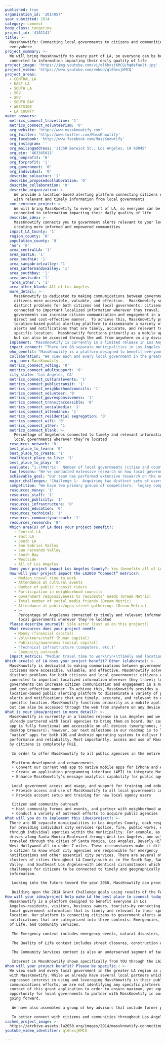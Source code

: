 ```yaml
---
published: true
organization_id: '2014057'
year_submitted: 2014
category: connect
body_class: tangerine
project_id: '4102141'
title: >-
  MassKnowtify: Connecting local governments to citizens and communities
  everywhere
project_summary: >-
  We will bring MassKnowtify to every part of LA, so everyone can be better
  connected to information impacting their daily quality of life
project_image: 'https://img.youtube.com/vi/ql6hxsjKMCQ/hqdefault.jpg'
project_video: 'https://www.youtube.com/embed/ql6hxsjKMCQ'
project_areas:
  - CENTRAL LA
  - EAST LA
  - SOUTH LA
  - SGV
  - SFV
  - SOUTH BAY
  - WESTSIDE
  - LA COUNTY
maker_answers:
  metrics_connect_traveltime: '1'
  metrics_connect_volunteerism: '0'
  org_website: 'http://www.massknowtify.com'
  org_twitter: 'http://www.twitter.com/MassKnowtify'
  org_facebook: 'http://www.facebook.com/MassKnowtify'
  org_instagram: ''
  org_mailingaddress: '11350 Berwick St., Los Angeles, CA 90049'
  org_ein: '463345611'
  org_nonprofit: '0'
  org_forprofit: '1'
  org_government: '0'
  org_individual: '0'
  describe_soloactor: '1'
  describe_proposedcollaboration: '0'
  describe_collaboration: '0'
  describe_organization: >-
    We provide a location-based alerting platform connecting citizens everywhere
    with relevant and timely information from local governments
  one_sentence_project: >-
    We will bring MassKnowtify to every part of LA, so everyone can be better
    connected to information impacting their daily quality of life
  describe_idea: >-
    MassKnowtify connects you to government alerts relevant to your location,
    creating more informed and empowered communities
  impact_LA_County: '1'
  region_county: '0'
  population_county: '0'
  'no': '0'
  area_centralLA: '1'
  area_eastLA: '1'
  area_southLA: '1'
  area_sangabrielvalley: '1'
  area_sanfernandovalley: '1'
  area_southbay: '1'
  area_westside: '1'
  'area_other:': '1'
  area_other_blank: All of Los Angeles
  more_detail: >-
    MassKnowtify is dedicated to making communications between government and
    citizens more accessible, valuable, and effective.  MassKnowtify solves
    distinct problems for both citizens and local governments: citizens can be
    connected to important localized information wherever they travel; local
    governments can increase citizen communication and engagement in a more
    direct and cost-effective manner.  To achieve this, MassKnowtify provides a
    location-based public alerting platform to disseminate a variety of public
    alerts and notifications that are timely, accurate, and relevant to one’s
    specific location.  MassKnowtify functions primarily as a mobile application
    but can also be accessed through the web from anywhere on any device.
  implement: "MassKnowtify is currently in a limited release in Los Angeles and we have already partnered with local agencies to bring them on board.  Our current web app is fully functional and accessible on all devices (smartphones, tablets, desktop browsers); however, our next milestone in our roadmap is to launch “native” apps for both iOS and Android operating systems to deliver better performance and reliability.  Most importantly, access and use of MassKnowtify by citizens is completely FREE.  \r\n\r\nIn order to offer MassKnowtify to all public agencies in the entire region, we will implement the following initiatives:\r\n\r\nPlatform development and enhancements\t\t\t\r\n•\tConvert our current web app to native mobile apps for iPhone and Android\r\n•\tCreate an application programming interface (API) to integrate MassKnowtify alerts on city websites and other digital distribution channels\r\n•\tEnhance MassKnowtify’s message analytics capability for public agencies to better assess the effectiveness of their messaging\r\n\r\nLocal government access and usage, and support for training and onboarding\r\n•\tProvide access and use of MassKnowtify to all local governments in the greater LA region\r\n•\tProvide account setup and training for new local agency users\r\n\r\nCitizen and community outreach\t\t\t\t\r\n•\tHost community forums and events, and partner with neighborhood and community based organizations, to drive citizen awareness and usage of MassKnowtify\r\n•\tConduct a variety of outreach efforts to acquire public agencies \r\n"
  impact_connect: "There are 88 separate municipalities in Los Angeles County, each responsible for providing individual city services (police, fire, public works, etc.) through individual agencies within the municipality.  For example, as one drives along Santa Monica Boulevard through West Los Angeles, one will have traveled through the cities of Santa Monica, Los Angeles, Beverly Hills, and West Hollywood all in under 7 miles.   These circumstances make it difficult for a citizen to know which city agencies are responsible for emergency notifications and other essential city services.  There are several other large clusters of cities throughout LA County—such as in the South Bay, San Gabriel Valley, and Southeast Los Angeles—with identical circumstances which present challenges for citizens to be connected to timely and geographically relevant information.\r\n\r\nLooking into the future toward the year 2050, MassKnowtify can provide the basis for greater connectedness and trust in our local governments.  In the wake of the recession, local governments everywhere are experiencing greater pressures to provide services in a more sustainable and cost-effective manner.  In addition, civic engagement is important to the success and vibrancy of our communities which are in tremendous need of innovative solutions to drive greater civic engagement.  By providing a platform to connect local governments to citizens, wherever they may be located, civic engagement can be dramatically increased in many new ways over the long run.  Future extensions of MassKnowtify may include crowd-sourced information and alerts, and greater contextualized notification for various types of local information.\r\n\r\nBuilding upon the 2014 Grant Challenge goals using results of the February 2013 Grants Challenge and My LA2050 Report, MassKnowtify addresses Public Safety as a priority focus area, which  was the area with the least number of submissions in the February 2013 Grants Challenge.  MassKnowtify also addresses cross-indicator trends from the LA2050 Report by addressing Technology to leverage new technology to build LA’s future and a new way of connecting to local government, and addressing Design & Innovation by applying technology and design to deliver a product and service benefitting all in Los Angeles.  Finally, MassKnowtify increases and enhances Social Connectedness by making citizens more connected to their local governments–where they live, work, and spend their free time–in a dramatically new way.\r\n"
  who_benefit: "MassKnowtify is a platform designed to benefit everyone in Los Angeles—residents, visitors, business owners, tourists—by connecting them to local government information that is timely and relevant to their specific location.  Our platform is connecting citizens to government alerts and notifications that are categorized into three contexts: Emergencies, Quality of Life, and Community Services.\r\n\r\nThe Emergency context includes emergency events, natural disasters, and police and fire activity.  The agency users include police, fire, and emergency management agencies.  A key differentiator for MassKnowtify is that other systems are tailored only to the “local” population—the population of residents who have opted in to the system using a fixed address.  MassKnowtify, however, provides notification ability to both the local and “visitor” populations.  The visitor population consists of citizens who have not pre-registered for their local system, which may be for a variety of reasons including: lack of awareness of system, registration is viewed as too cumbersome, they live and work in different cities, or they are visitors from out of town.\r\n\r\nThe Quality of Life context includes street closures, construction activity, power outages, traffic incidents, and public transit delays.  Certain available tools attempt to address this segment but since they are primarily focused on serving the Emergencies segment, they do not emphasize “non-emergency” communications because of the risk of oversaturating messaging and alienating citizens who have subscribed for the system.  MassKnowtify allows each citizen user to custom select the types and frequency of messages to receive, and whether to receive them as a push notification, or by simply accessing the MassKnowtify system on demand.\r\n\r\nThe Community Services context is also an underserved segment of targeting citizens with timely and relevant information.   In talking directly with local agencies, this context is very important to reach constituents that seek out or need their services.  Examples include public events, recreation programs, tourism information, and public outreach campaigns.\r\n\r\nInterest in MassKnowtify shown specifically from YOU through the LA2050 Grants Challenge will help fuel adoption by local governments throughout Los Angeles.  Help us dramatically improve how governments connect to citizens with information that’s timely and relevant to them!"
  collaboration: "We view each and every local government in the greater LA region as a partner with MassKnowtify.  While we already have several local partners which have expressed interest in using and leveraging MassKnowtify in their public communications efforts, we are not identifying any specific partners in the context of this grant application to order to ensure maximum, yet equitable, opportunity for local governments to partner with MassKnowtify in our efforts going forward.\r\n\r\nWe have also assembled a group of key advisors that include former public safety officials and public communications experts, and we will continue to rely on our network of partner agencies and advisors to enable MassKnowtify to serve the needs of all Los Angeles residents.  \r\n\r\nTo better connect with citizens and communities throughout Los Angeles, we will rely on networking with a broad spectrum of groups, including community based organizations, neighborhood councils and associations, local elected officials, and other civic technology providers.\r\n"
  org_name: MassKnowtify
  metrics_connect_voting: '0'
  metrics_connect_adultsupport: '0'
  city_state: 'Los Angeles, CA'
  metrics_connect_culturalevents: '1'
  metrics_connect_publictransit: '1'
  metrics_connect_neighborhoodcouncils: '1'
  metrics_connect_volunteer: '0'
  metrics_connect_govresponsiveness: '1'
  metrics_connect_transitaccessible: '0'
  metrics_connect_socialmedia: '1'
  metrics_connect_attendance: '1'
  metrics_connect_residential segregation: '0'
  metrics_connect_wifi: '0'
  metrics_connect_other: '1'
  metrics_connect_blank: >-
    Percentage of Angelenos connected to timely and relevant information from
    local governments wherever they’re located
  resources_network: '0'
  best_place_to_learn: '0'
  best_place_to_create: '1'
  healthiest_place_to_live: '1'
  best_place_to_play: '0'
  evaluate: "1.\tMetric:  Number of local governments (cities and counties) registered\r\n\t•\tThe number of local governments registered throughout the LA region, including the 88 cities in Los Angeles County.\r\n\r\n2.\tMetric:  Number of agencies registered per local government\r\n\t•\tEnsuring that each local government has the most number of agencies registered based on the services provided within each jurisdiction.\r\n\r\n3.\tMetric:  Number of citizens registered\r\n\t•\tAs more citizens are registered with MassKnowtify, the value to local governments continues increases dramatically.\r\n\r\n4.\tMetric:  Number of alerts sent per message category (police, fire, public transit, public works, airports, recreation, etc.)\r\n\t•\tEvaluating how each agency uses MassKnowtify—both the types and frequency of messages—will enable us to better tailor our platform to the needs of local governments and citizens.\r\n\r\n5.\tMetric: Percentage of alerts rated “helpful” by citizens across the platform\r\n\t•\tMassKnowtify enables local agencies to receive ratings and feedback on their messages from citizens in real time.  Using our message rating system, citizens can select either helpful/unhelpful for each notification received, which provides greater insights to local governments on how to improve their messaging efforts.\r\n"
  two_lessons: "We’ve conducted extensive research on how local governments connect with their citizens, and the gaps that limit effective citizen communication and engagement.  We’ve discovered two key lessons from our work:  1) local governments have a difficult time connecting directly with significant portions of their constituencies, and 2) citizens are increasingly demanding more accessible and effective ways to receive information from local governments that impacts their daily quality of life.\r\n\r\nFirst, we’ve discovered that local governments have a difficult time connecting directly with significant portions of their constituencies.  The most significant portion is the “daily visitor” population, which we define as people who live and work in different municipal (city) jurisdictions.  According to the US Census Bureau, 60% of the entire population in LA County is a daily visitor to another city.  Despite this significant percentage, there are no tools available to local governments to quickly and effectively target the daily visitor population, or any of their other constituents, while they’re on the go. \r\n\r\nSecond, we’ve conducted extensive market research on the demand for this type of platform from citizens and communities.  Our survey data clearly shows that gaps that exist and what citizens demand.  For example, we asked the following questions to over 100 citizens:\r\n\r\n“How would you rate your city’s ability to communicate directly to you?”\r\nResponses:  Poor – 40%, Fair – 38%, Good – 21%, Excellent – 2%.\r\n\r\n“In the event of In the event of an emergency or disaster, how confident are you in your local city's ability to quickly notify you of important information?”\r\nResponses:  Much Lower Confidence – 10%, Slightly Lower Confidence – 13%, Some Confidence – 47%, Higher Confidence – 23%, Much Higher Confidence – 7%.\r\n\r\nThe responses to these two questions indicate that local governments are not adequately equipped to be communicating directly and when it matters most, during an emergency.\r\n\r\nFurther, these same survey respondents were presented with an overview of MassKnowtify, and were asked to identify on a five-point scale their likelihood of using MassKnowtify as a smartphone app.  According to the scale (1= Very Unlikely, 2=Unlikely, 3=Undecided, 4=Likely, 5=Very Likely), the average response was 4.3 which indicates strong demand for this type of platform. "
  achievable_goal: "Our team has performed extensive research on the needs of local government agencies in their public information and communications efforts.  We have successfully translated this research into the development of the MassKnowtify platform to create what is currently available to local governments and citizens.\r\n\r\nNow, we are no longer in the pilot and development stage, and the service is available to a limited beta group in Los Angeles.  MassKnowtify has received notable recognition in just the past few months with awards and honors from UCLA, Amazon Web Services, and Accela Software.\r\n\r\nThe LA2050 Grant Challenge will add to significant momentum to our effort.  This funding will substantially grow and enhance what we’ve already built, and will provide for continued growth as we expand to all areas of Los Angeles and acquire both local government users and citizen users.  \r\n\r\nPresently, MassKnowtify’s platform development has reached the following milestones:\r\n\r\n•\tJune 2013:  Completed market research with citizen users and public agency users demonstrating the demand for the MassKnowtify platform\r\n•\tSeptember 2013:  Completed our version 1.0 product which includes separate interfaces for public agency users and citizen users\r\n•\tJanuary 2014:  Established a test group of local government partners\r\n•\tMay 2014:  Won 1st Place at UCLA’s Entrepreneur Venture Competition\r\n•\tJune 2014:  Named Finalist at Amazon Web Services’ City on a Cloud Innovation Challenge, a global competition for apps that solve local government challenges\r\n•\tJuly 2014: Won 3rd Place at Accela Software’s App Challenge, a global competition for apps that open up government data for citizens and enable citizens and businesses to connect with local governments\r\n•\tJuly 2014:  Completed our version 2.0 product which incorporates the feedback received from our test group\r\n\r\nOur upcoming milestones are the following:\r\n\r\n•\tFall 2014:  Begin acquiring live content (alerts and notifications) from agency test users\r\n•\tFall 2014:  Launch iPhone App v1 on Apple App Store\r\n•\tFall 2014:  Begin outreach campaigns targeting local governments in limited areas in Los Angeles\r\n•\tWinter 2015:  Begin wider outreach campaign for all of Los Angeles area\r\n•\tWinter 2015:  Launch Android App v1 on Google Play\r\n•\tSpring 2015:  Target date to acquire all 88 cities in LA County as MassKnowtify users\r\n"
  major_challenges: "Challenge 1:  Acquiring two distinct sets of users – citizens and local government agencies.\r\n•\tStrategy:  MassKnowtify is connecting to two distinct groups of users: citizens and local government agencies.  In order to successfully grow these user groups simultaneously, we will focus on building partnerships with smaller areas to create a more complete offering of notifications from all public agencies in a given area.  Examples of these clusters of cities include: the Westside, South Bay, Southeast Los Angeles, and San Gabriel Valley.  We will work with cities on an individual basis to focus on the specific message categories and use cases that can best be addressed with MassKnowtify. \r\n\r\nChallenge 2:  Continuing product enhancements while scaling and reaching new users.\r\n•\tStrategy:  MassKnowtify is built upon the most advanced and most secure server infrastructure available in the market through Amazon Web Services.  The ability to scale our service effectively is critical to our success, so we’ve placed a high priority on system reliability and security.  With the necessary infrastructure in place, our goal is to offer an enhanced user interface and native iOS/Android apps to achieve wider distribution of MassKnowtify.  Funding awarded through this grant opportunity will enable MassKnowtify to scale effectively and serve all of Los Angeles.\r\n"
  competition: "We have two primary groups of competitors:  legacy competitors whose business model relies on selling higher priced services such as telephone and SMS text messaging, and digital competitors which are taking a new, lower cost approach to public communications.  Generally, this field is referred to as emergency/mass notification systems (EMNS); however, MassKnowtify captures the full spectrum of public communications: from emergency events to casual fun.\r\n\r\nLegacy Competitors\r\nThis group includes Everbridge, AtHoc, CodeRed, Cooper Notification, and Blackboard Connect.  These services have pioneered the field of EMNS communications; however, their business model is becoming more and more obsolete in the digital era.  Their primary value proposition is the ability to sell preloaded telephone numbers (based on the publicly available “White Pages”) to municipalities.  This is valuable to municipalities because even if citizens do not “opt in” to their local EMNS system, telephone alerts can still be made in the event of an emergency situation.  However, these systems only have landlines in their preloaded data; no cell phone data is provided.  This is problematic because of the trends for Americans dropping their landlines and relying solely on cell phones for all their telephone needs.\r\n\r\nDigital Competitors\r\nThis group includes Nixle, LiveSafe, Ping4Alerts, NextDoor, and Twitter (to a limited degree).  These services leverage the openness of the web and digital era to create services that are more accessible to citizens and a lower cost (or free) to municipalities.  Nixle, LiveSafe, and Ping4Alerts, all offer a subscription-based model to their government clients.  NextDoor and Twitter are free services designed as true social networks; however, they are not effective at conducting targeted messaging.\r\n\r\nEven with the advent of more digital services, the legacy competitors have not shown an interest in adapting to a new model.  Many of the services remain closed and “undiscoverable” to citizens who are not subscribed to their systems.  In fact, Everbridge, one of the leading players in the EMNS market, indicated to one of its current government customers we interviewed that it will not provide an application programming interface (API) to display data on that customer’s main website, even when asked to do so by the customer.  This short-sided view creates opportunities for digital players to create additional value and meet the needs of local government agencies."
  resources_money: '1'
  resources_staff: '1'
  resources_publicity: '1'
  resources_infrastructure: '0'
  resources_education: '0'
  resources_technical: '1'
  resources_communityoutreach: '1'
  resources_research: '0'
  Which area(s) of LA does your project benefit?:
    - Central LA
    - East LA
    - South LA
    - San Gabriel Valley
    - San Fernando Valley
    - South Bay
    - Westside
    - All of Los Angeles
  Does your project impact Los Angeles County?: Yes (benefits all of LA County)
  How will your project impact the LA2050 “Connect” metrics?:
    - Median travel time to work
    - Attendance at cultural events
    - Number of public transit riders
    - Participation in neighborhood councils
    - Government responsiveness to residents’ needs (Dream Metric)
    - Total number of social media friends (Dream Metric)
    - Attendance at public/open street gatherings (Dream Metric)
    - >-
      Percentage of Angelenos connected to timely and relevant information from
      local governments wherever they’re located
  Please describe yourself: Solo actor (just us on this project!)
  What resources does your project need?:
    - Money (financial capital)
    - Volunteers/staff (human capital)
    - Publicity/awareness (social capital)
    - 'Technical infrastructure (computers, etc.)'
    - Community outreach
  impact_metrics: "Median travel time to work\r\n•\tTimely and location-specific alerts for both public transit delays and street closures will improve travel times for all commuters.\r\n\r\nAttendance at cultural events\r\n•\tThe ability to inform citizens of cultural and recreation events happening wherever they’re located--home, at work, or spontaneously while on the go—will increase attendance at cultural events throughout Los Angeles.\r\n\r\nNumber of public transit riders\r\n•\tImproving the quality of information available to public transit riders by providing better access to real-time bulletins and alerts will increase trust and confidence in public transit providers, ultimately increasing utilization.  Examples include service delays, outages, reroutes, safety bulletins, and special events.\r\n\r\nParticipation in neighborhood councils\r\n•\tBy having better information of what’s happening in their communities (police and fire activity, street closures, construction, recreational programs, etc.) citizens will become more informed and empowered to leverage their participation in neighborhood council system, engage our elected leaders and decision makers, and make a difference in their communities.\r\n\r\nGovernment responsiveness to residents’ needs (Dream Metric)\r\n•\tBy communicating alerts and other important public information in real time, local governments can increase their responsiveness to residents needs by communicating how incidents are responded to in real-time for a number of city services—police, fire, public transit, public works, utilities, airports, recreation and arts, and more. This also reduces the amount of inbound requests and calls for service, which further enables local governments to prioritize the needs of their residents.\r\n\r\nTotal number of social media friends (Dream Metric)\r\n•\tImproving the effectiveness and reach of public communications efforts through MassKnowtify will generate additional engagement for local governments through other social media channels such as Twitter and Facebook.\r\n\r\nAttendance at public/open street gatherings (Dream Metric)\r\n•\tBy publicizing community events on MassKnowtify, citizens will be able to know of events near their where they live, work, and anywhere they travel."
Which area(s) of LA does your project benefit? Other (elaborate): >-
  MassKnowtify is dedicated to making communications between government and
  citizens more accessible, valuable, and effective. MassKnowtify solves
  distinct problems for both citizens and local governments: citizens can be
  connected to important localized information wherever they travel; local
  governments can increase citizen communication and engagement in a more direct
  and cost-effective manner. To achieve this, MassKnowtify provides a
  location-based public alerting platform to disseminate a variety of public
  alerts and notifications that are timely, accurate, and relevant to one’s
  specific location. MassKnowtify functions primarily as a mobile application
  but can also be accessed through the web from anywhere on any device.
What is your idea/project in more detail?: >-
  MassKnowtify is currently in a limited release in Los Angeles and we have
  already partnered with local agencies to bring them on board. Our current web
  app is fully functional and accessible on all devices (smartphones, tablets,
  desktop browsers); however, our next milestone in our roadmap is to launch
  “native” apps for both iOS and Android operating systems to deliver better
  performance and reliability. Most importantly, access and use of MassKnowtify
  by citizens is completely FREE. 
   
   In order to offer MassKnowtify to all public agencies in the entire region, we will implement the following initiatives:
   
   Platform development and enhancements 
   • Convert our current web app to native mobile apps for iPhone and Android
   • Create an application programming interface (API) to integrate MassKnowtify alerts on city websites and other digital distribution channels
   • Enhance MassKnowtify’s message analytics capability for public agencies to better assess the effectiveness of their messaging
   
   Local government access and usage, and support for training and onboarding
   • Provide access and use of MassKnowtify to all local governments in the greater LA region
   • Provide account setup and training for new local agency users
   
   Citizen and community outreach 
   • Host community forums and events, and partner with neighborhood and community based organizations, to drive citizen awareness and usage of MassKnowtify
   • Conduct a variety of outreach efforts to acquire public agencies
What will you do to implement this idea/project?: >-
  There are 88 separate municipalities in Los Angeles County, each responsible
  for providing individual city services (police, fire, public works, etc.)
  through individual agencies within the municipality. For example, as one
  drives along Santa Monica Boulevard through West Los Angeles, one will have
  traveled through the cities of Santa Monica, Los Angeles, Beverly Hills, and
  West Hollywood all in under 7 miles. These circumstances make it difficult for
  a citizen to know which city agencies are responsible for emergency
  notifications and other essential city services. There are several other large
  clusters of cities throughout LA County—such as in the South Bay, San Gabriel
  Valley, and Southeast Los Angeles—with identical circumstances which present
  challenges for citizens to be connected to timely and geographically relevant
  information.
   
   Looking into the future toward the year 2050, MassKnowtify can provide the basis for greater connectedness and trust in our local governments. In the wake of the recession, local governments everywhere are experiencing greater pressures to provide services in a more sustainable and cost-effective manner. In addition, civic engagement is important to the success and vibrancy of our communities which are in tremendous need of innovative solutions to drive greater civic engagement. By providing a platform to connect local governments to citizens, wherever they may be located, civic engagement can be dramatically increased in many new ways over the long run. Future extensions of MassKnowtify may include crowd-sourced information and alerts, and greater contextualized notification for various types of local information.
   
   Building upon the 2014 Grant Challenge goals using results of the February 2013 Grants Challenge and My LA2050 Report, MassKnowtify addresses Public Safety as a priority focus area, which was the area with the least number of submissions in the February 2013 Grants Challenge. MassKnowtify also addresses cross-indicator trends from the LA2050 Report by addressing Technology to leverage new technology to build LA’s future and a new way of connecting to local government, and addressing Design & Innovation by applying technology and design to deliver a product and service benefitting all in Los Angeles. Finally, MassKnowtify increases and enhances Social Connectedness by making citizens more connected to their local governments–where they live, work, and spend their free time–in a dramatically new way.
How will your idea/project help make LA the best place to connect today? In LA2050?: >-
  MassKnowtify is a platform designed to benefit everyone in Los
  Angeles—residents, visitors, business owners, tourists—by connecting them to
  local government information that is timely and relevant to their specific
  location. Our platform is connecting citizens to government alerts and
  notifications that are categorized into three contexts: Emergencies, Quality
  of Life, and Community Services.
   
   The Emergency context includes emergency events, natural disasters, and police and fire activity. The agency users include police, fire, and emergency management agencies. A key differentiator for MassKnowtify is that other systems are tailored only to the “local” population—the population of residents who have opted in to the system using a fixed address. MassKnowtify, however, provides notification ability to both the local and “visitor” populations. The visitor population consists of citizens who have not pre-registered for their local system, which may be for a variety of reasons including: lack of awareness of system, registration is viewed as too cumbersome, they live and work in different cities, or they are visitors from out of town.
   
   The Quality of Life context includes street closures, construction activity, power outages, traffic incidents, and public transit delays. Certain available tools attempt to address this segment but since they are primarily focused on serving the Emergencies segment, they do not emphasize “non-emergency” communications because of the risk of oversaturating messaging and alienating citizens who have subscribed for the system. MassKnowtify allows each citizen user to custom select the types and frequency of messages to receive, and whether to receive them as a push notification, or by simply accessing the MassKnowtify system on demand.
   
   The Community Services context is also an underserved segment of targeting citizens with timely and relevant information. In talking directly with local agencies, this context is very important to reach constituents that seek out or need their services. Examples include public events, recreation programs, tourism information, and public outreach campaigns.
   
   Interest in MassKnowtify shown specifically from YOU through the LA2050 Grants Challenge will help fuel adoption by local governments throughout Los Angeles. Help us dramatically improve how governments connect to citizens with information that’s timely and relevant to them!
Whom will your project benefit? Please be specific.: >-
  We view each and every local government in the greater LA region as a partner
  with MassKnowtify. While we already have several local partners which have
  expressed interest in using and leveraging MassKnowtify in their public
  communications efforts, we are not identifying any specific partners in the
  context of this grant application to order to ensure maximum, yet equitable,
  opportunity for local governments to partner with MassKnowtify in our efforts
  going forward.
   
   We have also assembled a group of key advisors that include former public safety officials and public communications experts, and we will continue to rely on our network of partner agencies and advisors to enable MassKnowtify to serve the needs of all Los Angeles residents. 
   
   To better connect with citizens and communities throughout Los Angeles, we will rely on networking with a broad spectrum of groups, including community based organizations, neighborhood councils and associations, local elected officials, and other civic technology providers.
cached_project_image: >-
  https://archive-assets.la2050.org/images/2014/massknowtify-connecting-local-governments-to-citizens-and-communities-everywhere/img.youtube.com/vi/ql6hxsjKMCQ/hqdefault.jpg
youtube_video_identifier: ql6hxsjKMCQ

---
```

